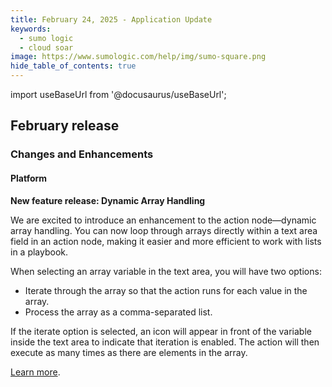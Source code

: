 ```yaml
---
title: February 24, 2025 - Application Update
keywords:
  - sumo logic
  - cloud soar
image: https://www.sumologic.com/help/img/sumo-square.png
hide_table_of_contents: true
---
```


import useBaseUrl from '@docusaurus/useBaseUrl';

## February release

### Changes and Enhancements

#### Platform

**New feature release: Dynamic Array Handling**

We are excited to introduce an enhancement to the action node—dynamic array handling. You can now loop through arrays directly within a text area field in an action node, making it easier and more efficient to work with lists in a playbook.

When selecting an array variable in the text area, you will have two options:
* Iterate through the array so that the action runs for each value in the array.
* Process the array as a comma-separated list.

If the iterate option is selected, an icon will appear in front of the variable inside the text area to indicate that iteration is enabled. The action will then execute as many times as there are elements in the array.

[Learn more](/docs/platform-services/automation-service/automation-service-playbooks/#arrays-in-text-areas).